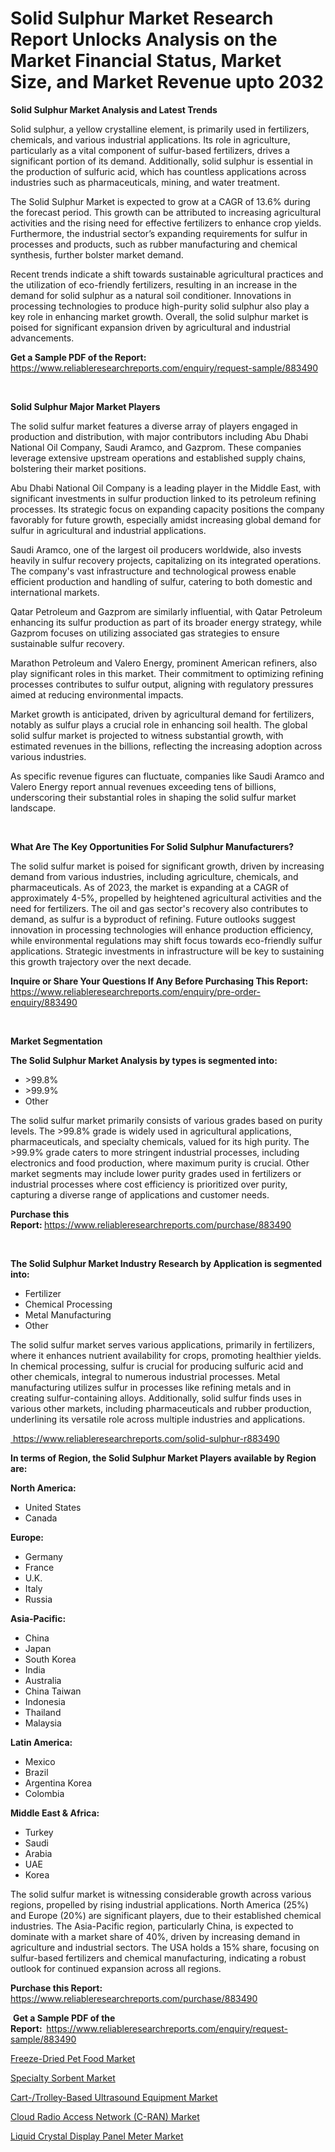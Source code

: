 <p><h1>Solid Sulphur Market Research Report Unlocks Analysis on the Market Financial Status, Market Size, and Market Revenue upto 2032</h1></p><p><strong>Solid Sulphur Market Analysis and Latest Trends</strong></p>
<p><p>Solid sulphur, a yellow crystalline element, is primarily used in fertilizers, chemicals, and various industrial applications. Its role in agriculture, particularly as a vital component of sulfur-based fertilizers, drives a significant portion of its demand. Additionally, solid sulphur is essential in the production of sulfuric acid, which has countless applications across industries such as pharmaceuticals, mining, and water treatment.</p><p>The Solid Sulphur Market is expected to grow at a CAGR of 13.6% during the forecast period. This growth can be attributed to increasing agricultural activities and the rising need for effective fertilizers to enhance crop yields. Furthermore, the industrial sector’s expanding requirements for sulfur in processes and products, such as rubber manufacturing and chemical synthesis, further bolster market demand.</p><p>Recent trends indicate a shift towards sustainable agricultural practices and the utilization of eco-friendly fertilizers, resulting in an increase in the demand for solid sulphur as a natural soil conditioner. Innovations in processing technologies to produce high-purity solid sulphur also play a key role in enhancing market growth. Overall, the solid sulphur market is poised for significant expansion driven by agricultural and industrial advancements.</p></p>
<p><strong>Get a Sample PDF of the Report:&nbsp;</strong> <a href="https://www.reliableresearchreports.com/enquiry/request-sample/883490?utm_campaign=2105&utm_medium=2&utm_source=Github&utm_content=ia&utm_term=30012025&utm_id=solid-sulphur">https://www.reliableresearchreports.com/enquiry/request-sample/883490</a></p>
<p>&nbsp;</p>
<p><strong>Solid Sulphur Major Market Players</strong></p>
<p><p>The solid sulfur market features a diverse array of players engaged in production and distribution, with major contributors including Abu Dhabi National Oil Company, Saudi Aramco, and Gazprom. These companies leverage extensive upstream operations and established supply chains, bolstering their market positions. </p><p>Abu Dhabi National Oil Company is a leading player in the Middle East, with significant investments in sulfur production linked to its petroleum refining processes. Its strategic focus on expanding capacity positions the company favorably for future growth, especially amidst increasing global demand for sulfur in agricultural and industrial applications.</p><p>Saudi Aramco, one of the largest oil producers worldwide, also invests heavily in sulfur recovery projects, capitalizing on its integrated operations. The company's vast infrastructure and technological prowess enable efficient production and handling of sulfur, catering to both domestic and international markets.</p><p>Qatar Petroleum and Gazprom are similarly influential, with Qatar Petroleum enhancing its sulfur production as part of its broader energy strategy, while Gazprom focuses on utilizing associated gas strategies to ensure sustainable sulfur recovery.</p><p>Marathon Petroleum and Valero Energy, prominent American refiners, also play significant roles in this market. Their commitment to optimizing refining processes contributes to sulfur output, aligning with regulatory pressures aimed at reducing environmental impacts.</p><p>Market growth is anticipated, driven by agricultural demand for fertilizers, notably as sulfur plays a crucial role in enhancing soil health. The global solid sulfur market is projected to witness substantial growth, with estimated revenues in the billions, reflecting the increasing adoption across various industries.</p><p>As specific revenue figures can fluctuate, companies like Saudi Aramco and Valero Energy report annual revenues exceeding tens of billions, underscoring their substantial roles in shaping the solid sulfur market landscape.</p></p>
<p>&nbsp;</p>
<p><strong>What Are The Key Opportunities For Solid Sulphur Manufacturers?</strong></p>
<p><p>The solid sulfur market is poised for significant growth, driven by increasing demand from various industries, including agriculture, chemicals, and pharmaceuticals. As of 2023, the market is expanding at a CAGR of approximately 4-5%, propelled by heightened agricultural activities and the need for fertilizers. The oil and gas sector's recovery also contributes to demand, as sulfur is a byproduct of refining. Future outlooks suggest innovation in processing technologies will enhance production efficiency, while environmental regulations may shift focus towards eco-friendly sulfur applications. Strategic investments in infrastructure will be key to sustaining this growth trajectory over the next decade.</p></p>
<p><strong>Inquire or Share Your Questions If Any Before Purchasing This Report:</strong> <a href="https://www.reliableresearchreports.com/enquiry/pre-order-enquiry/883490?utm_campaign=2105&utm_medium=2&utm_source=Github&utm_content=ia&utm_term=30012025&utm_id=solid-sulphur">https://www.reliableresearchreports.com/enquiry/pre-order-enquiry/883490</a></p>
<p>&nbsp;</p>
<p><strong>Market Segmentation</strong></p>
<p><strong>The Solid Sulphur Market Analysis by types is segmented into:</strong></p>
<p><ul><li>>99.8%</li><li>>99.9%</li><li>Other</li></ul></p>
<p><p>The solid sulfur market primarily consists of various grades based on purity levels. The >99.8% grade is widely used in agricultural applications, pharmaceuticals, and specialty chemicals, valued for its high purity. The >99.9% grade caters to more stringent industrial processes, including electronics and food production, where maximum purity is crucial. Other market segments may include lower purity grades used in fertilizers or industrial processes where cost efficiency is prioritized over purity, capturing a diverse range of applications and customer needs.</p></p>
<p><strong>Purchase this Report:&nbsp;</strong><a href="https://www.reliableresearchreports.com/purchase/883490?utm_campaign=2105&utm_medium=2&utm_source=Github&utm_content=ia&utm_term=30012025&utm_id=solid-sulphur">https://www.reliableresearchreports.com/purchase/883490</a></p>
<p>&nbsp;</p>
<p><strong>The Solid Sulphur Market Industry Research by Application is segmented into:</strong></p>
<p><ul><li>Fertilizer</li><li>Chemical Processing</li><li>Metal Manufacturing</li><li>Other</li></ul></p>
<p><p>The solid sulfur market serves various applications, primarily in fertilizers, where it enhances nutrient availability for crops, promoting healthier yields. In chemical processing, sulfur is crucial for producing sulfuric acid and other chemicals, integral to numerous industrial processes. Metal manufacturing utilizes sulfur in processes like refining metals and in creating sulfur-containing alloys. Additionally, solid sulfur finds uses in various other markets, including pharmaceuticals and rubber production, underlining its versatile role across multiple industries and applications.</p></p>
<p><a href="https://www.reliableresearchreports.com/solid-sulphur-r883490?utm_campaign=2105&utm_medium=2&utm_source=Github&utm_content=ia&utm_term=30012025&utm_id=solid-sulphur">&nbsp;https://www.reliableresearchreports.com/solid-sulphur-r883490</a></p>
<p><strong>In terms of Region, the Solid Sulphur Market Players available by Region are:</strong></p>
<p>
    <p> <strong> North America: </strong>
        <ul>
            <li>United States</li>
            <li>Canada</li>
        </ul>
        </p> 
    <p> <strong> Europe: </strong>
        <ul>
            <li>Germany</li>
            <li>France</li>
            <li>U.K.</li>
            <li>Italy</li>
            <li>Russia</li>
        </ul>
        </p> 
    <p> <strong> Asia-Pacific: </strong>
        <ul>
            <li>China</li>
            <li>Japan</li>
            <li>South Korea</li>
            <li>India</li>
            <li>Australia</li>
            <li>China Taiwan</li>
            <li>Indonesia</li>
            <li>Thailand</li>
            <li>Malaysia</li>
        </ul>
        </p> 
    <p> <strong> Latin America: </strong>
        <ul>
            <li>Mexico</li>
            <li>Brazil</li>
            <li>Argentina Korea</li>
            <li>Colombia</li>
        </ul>
        </p> 
    <p> <strong> Middle East & Africa: </strong>
        <ul>
            <li>Turkey</li>
            <li>Saudi</li>
            <li>Arabia</li>
            <li>UAE</li>
            <li>Korea</li>
        </ul>
    </p>
    </p>
<p><p>The solid sulfur market is witnessing considerable growth across various regions, propelled by rising industrial applications. North America (25%) and Europe (20%) are significant players, due to their established chemical industries. The Asia-Pacific region, particularly China, is expected to dominate with a market share of 40%, driven by increasing demand in agriculture and industrial sectors. The USA holds a 15% share, focusing on sulfur-based fertilizers and chemical manufacturing, indicating a robust outlook for continued expansion across all regions.</p></p>
<p><strong>Purchase this Report: </strong><a href="https://www.reliableresearchreports.com/purchase/883490?utm_campaign=2105&utm_medium=2&utm_source=Github&utm_content=ia&utm_term=30012025&utm_id=solid-sulphur">https://www.reliableresearchreports.com/purchase/883490</a></p>
<p>&nbsp;<strong>Get a Sample PDF of the Report:&nbsp;&nbsp;</strong><a href="https://www.reliableresearchreports.com/enquiry/request-sample/883490?utm_campaign=2105&utm_medium=2&utm_source=Github&utm_content=ia&utm_term=30012025&utm_id=solid-sulphur">https://www.reliableresearchreports.com/enquiry/request-sample/883490</a></p>
<p><strong></strong></p>
<p><p><a href="https://www.linkedin.com/pulse/rising-demand-freeze-dried-pet-food-market-influencing-size-57bvf?utm_campaign=2105&utm_medium=2&utm_source=Github&utm_content=ia&utm_term=30012025&utm_id=solid-sulphur">Freeze-Dried Pet Food Market</a></p><p><a href="https://www.linkedin.com/pulse/specialty-sorbent-market-size-growth-drivers-global-revenue-xxroc?utm_campaign=2105&utm_medium=2&utm_source=Github&utm_content=ia&utm_term=30012025&utm_id=solid-sulphur">Specialty Sorbent Market</a></p><p><a href="https://www.linkedin.com/pulse/global-cart-trolley-based-ultrasound-equipment-market-z6p4c?utm_campaign=2105&utm_medium=2&utm_source=Github&utm_content=ia&utm_term=30012025&utm_id=solid-sulphur">Cart-/Trolley-Based Ultrasound Equipment Market</a></p><p><a href="https://www.linkedin.com/pulse/global-cloud-radio-access-network-c-ran-marketprofits-competitive-6zeic?utm_campaign=2105&utm_medium=2&utm_source=Github&utm_content=ia&utm_term=30012025&utm_id=solid-sulphur">Cloud Radio Access Network (C-RAN) Market</a></p><p><a href="https://www.linkedin.com/pulse/liquid-crystal-display-panel-meter-market-share-revenue-7bk3c?utm_campaign=2105&utm_medium=2&utm_source=Github&utm_content=ia&utm_term=30012025&utm_id=solid-sulphur">Liquid Crystal Display Panel Meter Market</a></p></p>